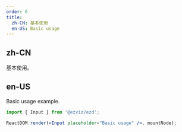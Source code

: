 ```yaml
---
order: 0
title:
  zh-CN: 基本使用
  en-US: Basic usage
---
```


## zh-CN

基本使用。

## en-US

Basic usage example.

```jsx
import { Input } from '@ezviz/ezd';

ReactDOM.render(<Input placeholder="Basic usage" />, mountNode);
```
